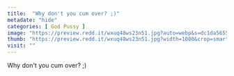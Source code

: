 ```yaml
---
title:  "Why don't you cum over? ;)"
metadate: "hide"
categories: [ God Pussy ]
image: "https://preview.redd.it/wxuq48ws23n51.jpg?auto=webp&s=dc1da5655a27825feea946ceab16a746aae02447"
thumb: "https://preview.redd.it/wxuq48ws23n51.jpg?width=1080&crop=smart&auto=webp&s=418e1196eec68b064a4c1f781095ac7d23fbf73d"
visit: ""
---
```

Why don't you cum over? ;)
